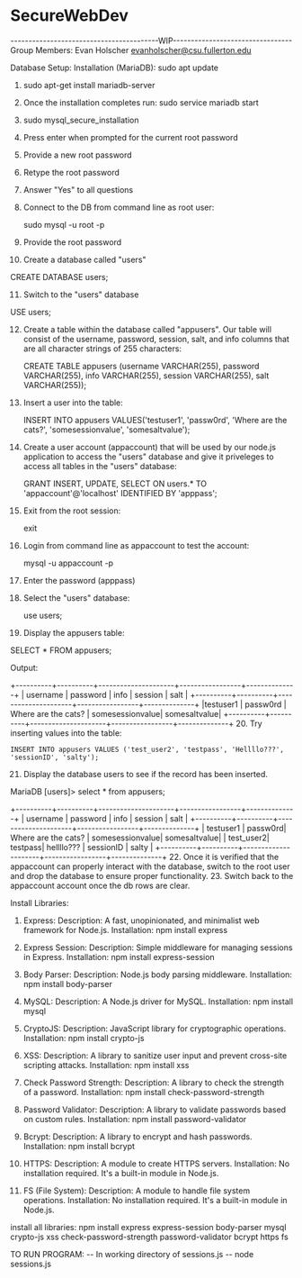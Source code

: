 # SecureWebDev


-----------------------------------------WIP---------------------------------
Group Members:
Evan Holscher evanholscher@csu.fullerton.edu

Database Setup:
Installation (MariaDB):
sudo apt update
1. sudo apt-get install mariadb-server
2. Once the installation completes run: sudo service mariadb start

3. sudo mysql_secure_installation
4. Press enter when prompted for the current root password
5. Provide a new root password
6. Retype the root password
7. Answer "Yes" to all questions
8. Connect to the DB from command line as root user:

   sudo mysql -u root -p

9. Provide the root password
10. Create a database called "users"

   CREATE DATABASE users;

11. Switch to the "users" database

   USE users;

12. Create a table within the database called "appusers".
    Our table will consist of the username, password, session, salt, and info columns
    that are all character strings of 255 characters:

    CREATE TABLE appusers (username VARCHAR(255), password VARCHAR(255), info VARCHAR(255), session VARCHAR(255), salt VARCHAR(255));

13. Insert a user into the table:

    INSERT INTO appusers VALUES('testuser1', 'passw0rd',  'Where are the cats?',  'somesessionvalue', 'somesaltvalue');
14. Create a user account (appaccount) that will be used by our node.js application to 
    access the "users" database and give it priveleges to access all tables in the "users" 
    database:

    GRANT INSERT, UPDATE, SELECT ON users.* TO 'appaccount'@'localhost' IDENTIFIED BY 'apppass';

15. Exit from the root session:

    exit 

16. Login from command line as appaccount to test the account:

    mysql -u appaccount -p

17. Enter the password (apppass)

18. Select the "users" database:

    use users;

19. Display the appusers table:

  SELECT * FROM appusers;

Output:

+----------+----------+---------------------+-----------------+--------------+
| username | password | info                | session         | salt         |
+----------+----------+---------------------+-----------------+--------------+
|testuser1 | passw0rd | Where are the cats? | somesessionvalue| somesaltvalue|
+----------+----------+---------------------+-----------------+--------------+
20. Try inserting values into the table:

    INSERT INTO appusers VALUES ('test_user2', 'testpass', 'Hellllo???', 'sessionID', 'salty');

21. Display the database users to see if the record has been inserted. 

MariaDB [users]> select * from appusers;

+----------+----------+---------------------+-----------------+--------------+
| username | password | info                | session         | salt         |
+----------+----------+---------------------+-----------------+--------------+
| testuser1 | passw0rd| Where are the cats? | somesessionvalue| somesaltvalue|
| test_user2| testpass| hellllo???          | sessionID       | salty        |
+----------+----------+---------------------+-----------------+--------------+
22. Once it is verified that the appaccount can properly interact with the database, switch to the
    root user and drop the database to ensure proper functionality.
23. Switch back to the appaccount account once the db rows are clear.


Install Libraries:

1. Express:
Description: A fast, unopinionated, and minimalist web framework for Node.js.
Installation: npm install express

2. Express Session:
Description: Simple middleware for managing sessions in Express.
Installation: npm install express-session

3. Body Parser:
Description: Node.js body parsing middleware.
Installation: npm install body-parser

4. MySQL:
Description: A Node.js driver for MySQL.
Installation: npm install mysql

5. CryptoJS:
Description: JavaScript library for cryptographic operations.
Installation: npm install crypto-js

6. XSS:
Description: A library to sanitize user input and prevent cross-site scripting attacks.
Installation: npm install xss

7. Check Password Strength:
Description: A library to check the strength of a password.
Installation: npm install check-password-strength

8. Password Validator:
Description: A library to validate passwords based on custom rules.
Installation: npm install password-validator

9. Bcrypt:
Description: A library to encrypt and hash passwords.
Installation: npm install bcrypt

10. HTTPS:
Description: A module to create HTTPS servers.
Installation: No installation required. It's a built-in module in Node.js.

11. FS (File System):
Description: A module to handle file system operations.
Installation: No installation required. It's a built-in module in Node.js.

install all libraries: 
npm install express express-session body-parser mysql crypto-js xss check-password-strength password-validator bcrypt https fs

TO RUN PROGRAM:
-- In working directory of sessions.js -- 
node sessions.js

